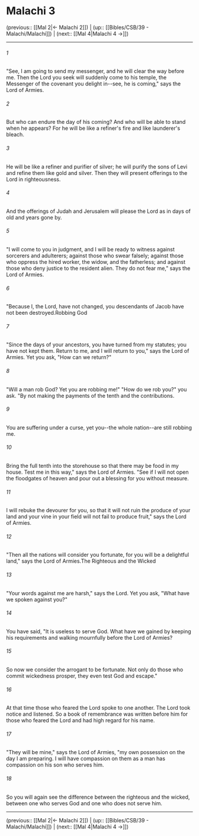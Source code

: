 # Malachi 3

(previous:: [[Mal 2|← Malachi 2]]) | (up:: [[Bibles/CSB/39 - Malachi/Malachi]]) | (next:: [[Mal 4|Malachi 4 →]])

***


###### 1 
"See, I am going to send my messenger, and he will clear the way before me. Then the Lord you seek will suddenly come to his temple, the Messenger of the covenant you delight in--see, he is coming," says the Lord of Armies. 

###### 2 
But who can endure the day of his coming? And who will be able to stand when he appears? For he will be like a refiner's fire and like launderer's bleach. 

###### 3 
He will be like a refiner and purifier of silver; he will purify the sons of Levi and refine them like gold and silver. Then they will present offerings to the Lord in righteousness. 

###### 4 
And the offerings of Judah and Jerusalem will please the Lord as in days of old and years gone by. 

###### 5 
"I will come to you in judgment, and I will be ready to witness against sorcerers and adulterers; against those who swear falsely; against those who oppress the hired worker, the widow, and the fatherless; and against those who deny justice to the resident alien. They do not fear me," says the Lord of Armies. 

###### 6 
"Because I, the Lord, have not changed, you descendants of Jacob have not been destroyed.Robbing God 

###### 7 
"Since the days of your ancestors, you have turned from my statutes; you have not kept them. Return to me, and I will return to you," says the Lord of Armies. Yet you ask, "How can we return?" 

###### 8 
"Will a man rob God? Yet you are robbing me!" "How do we rob you?" you ask. "By not making the payments of the tenth and the contributions. 

###### 9 
You are suffering under a curse, yet you--the whole nation--are still robbing me. 

###### 10 
Bring the full tenth into the storehouse so that there may be food in my house. Test me in this way," says the Lord of Armies. "See if I will not open the floodgates of heaven and pour out a blessing for you without measure. 

###### 11 
I will rebuke the devourer for you, so that it will not ruin the produce of your land and your vine in your field will not fail to produce fruit," says the Lord of Armies. 

###### 12 
"Then all the nations will consider you fortunate, for you will be a delightful land," says the Lord of Armies.The Righteous and the Wicked 

###### 13 
"Your words against me are harsh," says the Lord. Yet you ask, "What have we spoken against you?" 

###### 14 
You have said, "It is useless to serve God. What have we gained by keeping his requirements and walking mournfully before the Lord of Armies? 

###### 15 
So now we consider the arrogant to be fortunate. Not only do those who commit wickedness prosper, they even test God and escape." 

###### 16 
At that time those who feared the Lord spoke to one another. The Lord took notice and listened. So a book of remembrance was written before him for those who feared the Lord and had high regard for his name. 

###### 17 
"They will be mine," says the Lord of Armies, "my own possession on the day I am preparing. I will have compassion on them as a man has compassion on his son who serves him. 

###### 18 
So you will again see the difference between the righteous and the wicked, between one who serves God and one who does not serve him.

***

(previous:: [[Mal 2|← Malachi 2]]) | (up:: [[Bibles/CSB/39 - Malachi/Malachi]]) | (next:: [[Mal 4|Malachi 4 →]])
